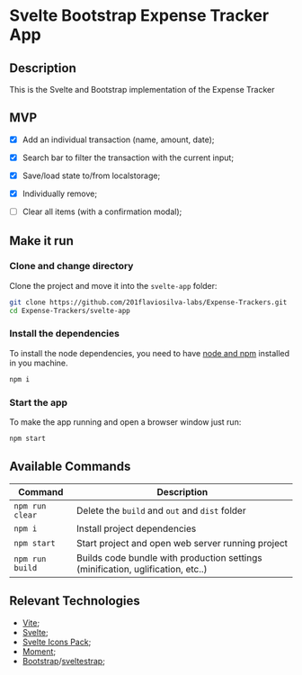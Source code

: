 # Svelte Bootstrap Expense Tracker App

## Description

This is the Svelte and Bootstrap implementation of the Expense Tracker

## MVP

- [X] Add an individual transaction (name, amount, date);
- [X] Search bar to filter the transaction with the current input;
- [X] Save/load state to/from localstorage;
- [X] Individually remove;
- [ ] Clear all items (with a confirmation modal);


## Make it run

### Clone and change directory

Clone the project and move it into the `svelte-app` folder:

```sh
git clone https://github.com/201flaviosilva-labs/Expense-Trackers.git
cd Expense-Trackers/svelte-app
```

### Install the dependencies

To install the node dependencies, you need to have [node and npm](https://nodejs.org) installed in you machine.

```sh
npm i
```

### Start the app

To make the app running and open a browser window just run:

```sh
npm start
```

## Available Commands

| Command         | Description                                                                     |
| --------------- | ------------------------------------------------------------------------------- |
| `npm run clear` | Delete the `build` and `out` and `dist` folder                                  |
| `npm i`         | Install project dependencies                                                    |
| `npm start`     | Start project and open web server running project                               |
| `npm run build` | Builds code bundle with production settings (minification, uglification, etc..) |


## Relevant Technologies

- [Vite](https://vitejs.dev/);
- [Svelte](https://svelte.dev/);
- [Svelte Icons Pack](https://leshak.github.io/svelte-icons-pack);
- [Moment](https://momentjs.com/);
- [Bootstrap](https://getbootstrap.com/)/[sveltestrap](https://sveltestrap.js.org/);
